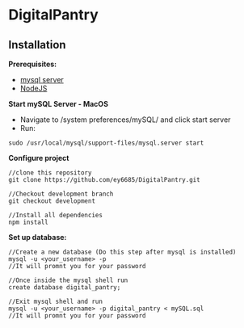 # DigitalPantry

## Installation

**Prerequisites:**
- [mysql server](https://dev.mysql.com/doc/mysql-getting-started/en/#mysql-getting-started-installing)
- [NodeJS](https://nodejs.org/en/download/)

**Start mySQL Server - MacOS**
- Navigate to /system preferences/mySQL/ and click start server
- Run:
```
sudo /usr/local/mysql/support-files/mysql.server start
```

**Configure project**
```
//clone this repository
git clone https://github.com/ey6685/DigitalPantry.git

//Checkout development branch
git checkout development

//Install all dependencies
npm install

```

**Set up database:**
```
//Create a new database (Do this step after mysql is installed)
mysql -u <your_username> -p
//It will promnt you for your password

//Once inside the mysql shell run
create database digital_pantry;

//Exit mysql shell and run
mysql -u <your_username> -p digital_pantry < mySQL.sql
//It will promnt you for your password
```
